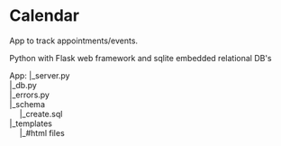# Calendar

App to track appointments/events.

Python with Flask web framework and sqlite embedded relational DB's

App:
|_server.py  
|_db.py  
|_errors.py  
|_schema  
&emsp; |_create.sql  
|\_templates  
&emsp; |\_#html files  
